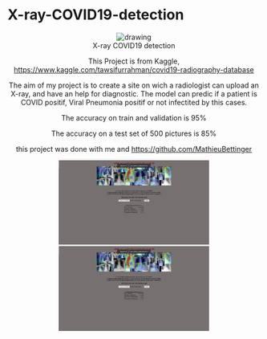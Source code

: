 # X-ray-COVID19-detection
<div align="center"><img src="https://media.lactualite.com/2020/03/b93f0a42-2871.jpg" alt="drawing" width="300"/></br>
X-ray COVID19 detection

This Project is from Kaggle, https://www.kaggle.com/tawsifurrahman/covid19-radiography-database

The aim of my project is to create a site on wich a radiologist can upload an X-ray, and have an help for diagnostic.
The model can predic if a patient is COVID positif, Viral Pneumonia positif or not infectited by this cases.

The accuracy on train and validation is 95%

The accuracy on a test set of 500 pictures is 85%

this project was done with me and https://github.com/MathieuBettinger

<div align="center"><img src="https://github.com/manuteou/X-ray-COVID19-detection/blob/main/site1.png" alt="drawing" width="300"/>
<img src="https://github.com/manuteou/X-ray-COVID19-detection/blob/main/site1.png" alt="drawing" width="300"/>
